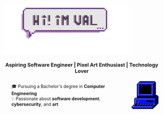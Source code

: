 <!-- Banner -->
<img src="./images/text-box-val.png" alt="Header Banner" width="80%"/>
<h3 align="center">Aspiring Software Engineer | Pixel Art Enthusiast | Technology Lover</h3>

<!-- About Me -->
<div style="display: flex; align-items: center; justify-content: center;">
  <div>
    <ul style="list-style: none;">
      <li>🎓 Pursuing a Bachelor's degree in <b>Computer Engineering</b></li>
      <li>💡 Passionate about <b>software development</b>, <b>cybersecurity</b>, and <b>art</b></li>
    </ul>
  </div>
  <img src="./images/pc" alt="Pixel Art PC" width="90" style="margin-left: 20px;">
</div>
